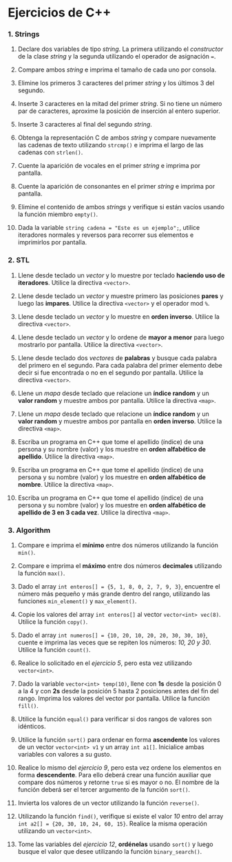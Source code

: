 # Ejercicios de C++

### 1. Strings

1. Declare dos variables de tipo _string_. La primera utilizando el *constructor* de la clase _string_ y la segunda utilizando el operador de asignación `=`.

2. Compare ambos _string_ e imprima el tamaño de cada uno por consola.

3. Elimine los primeros 3 caracteres del primer _string_ y los últimos 3 del segundo.

4. Inserte 3 caracteres en la mitad del primer _string_. Si no tiene un número par de caracteres, aproxime la posición de inserción al entero superior.

5. Inserte 3 caracteres al final del segundo _string_.

6. Obtenga la representación C de ambos _string_ y compare nuevamente las cadenas de texto utilizando `strcmp()` e imprima el largo de las cadenas con `strlen()`.

7. Cuente la aparición de vocales en el primer _string_ e imprima por pantalla.

8. Cuente la aparición de consonantes en el primer _string_ e imprima por pantalla.

9. Elimine el contenido de ambos _strings_ y verifique si están vacíos usando la función miembro `empty()`.

10. Dada la variable `string cadena = "Este es un ejemplo";`, utilice iteradores normales y reversos para recorrer sus elementos e imprimirlos por pantalla.

### 2. STL

1. Llene desde teclado un _vector_ y lo muestre por teclado **haciendo uso de iteradores**. Utilice la directiva `<vector>`.

2. Llene desde teclado un _vector_ y muestre primero las posiciones **pares** y luego las **impares**. Utilice la directiva `<vector>` y el operador mod `%`.

3. Llene desde teclado un _vector_ y lo muestre en **orden inverso**. Utilice la directiva `<vector>`.

4. Llene desde teclado un _vector_ y lo ordene de **mayor a menor** para luego mostrarlo por pantalla. Utilice la directiva `<vector>`.

5. Llene desde teclado dos _vectores_ de **palabras** y busque cada palabra del primero en el segundo. Para cada palabra del primer elemento debe decir si fue encontrada o no en el segundo por pantalla. Utilice la directiva `<vector>`.

6. Llene un _mapa_ desde teclado que relacione un **índice random** y un **valor random** y muestre ambos por pantalla. Utilice la directiva `<map>`.

7. Llene un _mapa_ desde teclado que relacione un **índice random** y un **valor random** y muestre ambos por pantalla en **orden inverso**. Utilice la directiva `<map>`.

8. Escriba un programa en C++ que tome el apellido (índice) de una persona y su nombre (valor) y los muestre en **orden alfabético de apellido**. Utilice la directiva `<map>`.

9. Escriba un programa en C++ que tome el apellido (índice) de una persona y su nombre (valor) y los muestre en **orden alfabético de nombre**. Utilice la directiva `<map>`.

10. Escriba un programa en C++ que tome el apellido (índice) de una persona y su nombre (valor) y los muestre en **orden alfabético de apellido de 3 en 3 cada vez**. Utilice la directiva `<map>`.

### 3. Algorithm

1. Compare e imprima el **mínimo** entre dos números utilizando la función `min()`.

2. Compare e imprima el **máximo** entre dos números **decimales** utilizando la función `max()`.

3. Dado el array `int enteros[] = {5, 1, 8, 0, 2, 7, 9, 3}`, encuentre el número más pequeño y más grande dentro del rango, utilizando las funciones `min_element()` y `max_element()`.

4. Copie los valores del array `int enteros[]` al vector `vector<int> vec(8)`. Utilice la función `copy()`.

5. Dado el array `int numeros[] = {10, 20, 10, 20, 20, 30, 30, 10}`, cuente e imprima las veces que se repiten los números: _10, 20 y 30_. Utilice la función `count()`.

6. Realice lo solicitado en el _ejercicio 5_, pero esta vez utilizando `vector<int>`.

7. Dado la variable `vector<int> temp(10)`, llene con **1s** desde la posición 0 a la 4 y con **2s** desde la posición 5 hasta 2 posiciones antes del fin del rango. Imprima los valores del vector por pantalla. Utilice la función `fill()`.

8. Utilice la función `equal()` para verificar si dos rangos de valores son idénticos.

9. Utilice la función `sort()` para ordenar en forma **ascendente** los valores de un vector `vector<int> v1` y un array `int a1[]`. Inicialice ambas variables con valores a su gusto.

10. Realice lo mismo del _ejercicio 9_, pero esta vez ordene los elementos en forma **descendente**. Para ello deberá crear una función auxiliar que compare dos números y retorne `true` si es mayor o no. El nombre de la función deberá ser el tercer argumento de la función `sort()`.

11. Invierta los valores de un vector utilizando la función `reverse()`.

12. Utilizando la función `find()`, verifique si existe el valor _10_ entro del array `int a2[] = {20, 30, 10, 24, 60, 15}`. Realice la misma operación utilizando un `vector<int>`.

13. Tome las variables del _ejercicio 12_, **ordénelas** usando `sort()` y luego busque el valor que desee utilizando la función `binary_search()`.
